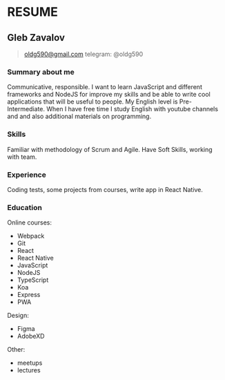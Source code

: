# RESUME

## Gleb Zavalov

> oldg590@gmail.com
> telegram: @oldg590

### Summary about me

Communicative, responsible. I want to learn JavaScript and different frameworks and NodeJS for improve my skills and be able to write cool applications that will be useful to people. My English level is Pre-Intermediate. When I have free time I study English with youtube channels and  and also additional materials on programming.

### Skills

Familiar with methodology of Scrum and Agile. Have Soft Skills, working with team.

### Experience

Coding tests, some projects from courses, write app in React Native.

### Education

Online courses:

- Webpack
- Git
- React
- React Native
- JavaScript
- NodeJS
- TypeScript
- Koa
- Express
- PWA

Design:

- Figma
- AdobeXD

Other:

- meetups
- lectures
